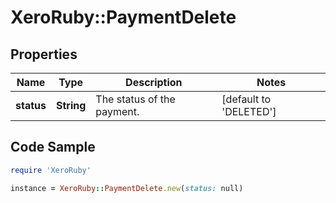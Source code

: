 # XeroRuby::PaymentDelete

## Properties

Name | Type | Description | Notes
------------ | ------------- | ------------- | -------------
**status** | **String** | The status of the payment. | [default to &#39;DELETED&#39;]

## Code Sample

```ruby
require 'XeroRuby'

instance = XeroRuby::PaymentDelete.new(status: null)
```


